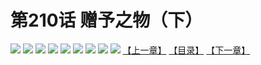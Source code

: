 # 第210话 赠予之物（下）
![](https://mhpic.xiaomingtaiji.net/comic/D/斗破苍穹拆分版/210话/1.jpg-zymk.middle.webp)
![](https://mhpic.xiaomingtaiji.net/comic/D/斗破苍穹拆分版/210话/2.jpg-zymk.middle.webp)
![](https://mhpic.xiaomingtaiji.net/comic/D/斗破苍穹拆分版/210话/3.jpg-zymk.middle.webp)
![](https://mhpic.xiaomingtaiji.net/comic/D/斗破苍穹拆分版/210话/4.jpg-zymk.middle.webp)
![](https://mhpic.xiaomingtaiji.net/comic/D/斗破苍穹拆分版/210话/5.jpg-zymk.middle.webp)
![](https://mhpic.xiaomingtaiji.net/comic/D/斗破苍穹拆分版/210话/6.jpg-zymk.middle.webp)
![](https://mhpic.xiaomingtaiji.net/comic/D/斗破苍穹拆分版/210话/7.jpg-zymk.middle.webp)
![](https://mhpic.xiaomingtaiji.net/comic/D/斗破苍穹拆分版/210话/8.jpg-zymk.middle.webp)
![](https://mhpic.xiaomingtaiji.net/comic/D/斗破苍穹拆分版/210话/9.jpg-zymk.middle.webp)
[【上一章】](./209.md)
[【目录】](./READMD.md)
[【下一章】](./211.md)
